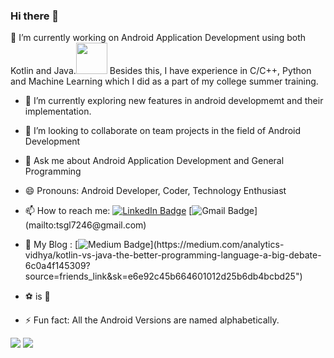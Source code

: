 ### Hi there 👋
🔭 I’m currently working on Android Application Development using both Kotlin and Java.<img src="https://media.giphy.com/media/98uBZTzlXMhkk/giphy.gif" width="50px"> 
Besides this, I have experience in C/C++, Python and Machine Learning which I did as a part of my college summer training.
- 🌱 I’m currently exploring new features in android developmemt and their implementation.
- 👯 I’m looking to collaborate on team projects in the field of Android Development
- 💬 Ask me about Android Application Development and General Programming
- 😄 Pronouns: Android Developer, Coder, Technology Enthusiast
- 📫 How to reach me: 
 [![LinkedIn Badge](https://img.shields.io/badge/-Tanishq%20Sehgal-%230077B5?style=flat&logo=Linkedin&logoColor=white)](https://linkedin.com/in/tanishq-sehgal-a86bbb184)
  [![Gmail Badge](https://img.shields.io/badge/-tsgl7246@gmail.com-%23D44638?style=flat&logo=Gmail&logoColor=white&align="right")](mailto:tsgl7246@gmail.com)

- :blue_book: My Blog :
[![Medium Badge](https://img.shields.io/badge/-Tanishq%20Sehgal-%230077B5?style=flat&logo=Medium&logoColor=white&align="right&color=fedcba")](https://medium.com/analytics-vidhya/kotlin-vs-java-the-better-programming-language-a-big-debate-6c0a4f145309?source=friends_link&sk=e6e92c45b664601012d25b6db4bcbd25")
- :soccer: is :blue_heart:
- ⚡ Fun fact: All the Android Versions are named alphabetically.

<img src="https://github-readme-stats.vercel.app/api?username=TanishqSehgal7&&show_icons=true%title_color=ffffff&theme=gruvbox&repo=github-readme-stats">

<img src="https://github-readme-stats.vercel.app/api/top-langs/?username=TanishqSehgal7&layout=compact">
<!--
**TanishqSehgal7/TanishqSehgal7** is a ✨ _special_ ✨ repository because its `README.md` (this file) appears on your GitHub profile.

Here are some ideas to get you started:

- 🔭 I’m currently working on Android Application Development 
- 🌱 I’m currently learning new features in android developmemt and their implementation
- 👯 I’m looking to collaborate on team projects in the field of Android Development
- 🤔 I’m looking for help with ...
- 💬 Ask me about Android Application Development and General Programming
- 📫 How to reach me: ...
- ⚡ Fun fact: All the Android Versions are named alphabetically.
-->
